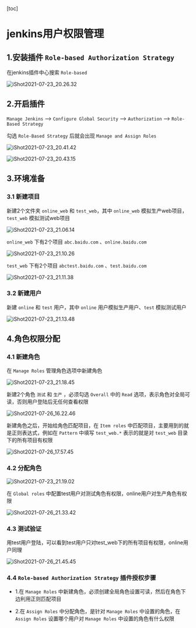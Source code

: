 [toc]

# jenkins用户权限管理



## 1.安装插件 `Role-based Authorization Strategy`



在jenkins插件中心搜索 `Role-based` 

![iShot2021-07-23_20.26.32](https://gitea.pptfz.cn/pptfz/picgo-images/raw/branch/master/img/iShot2021-07-23_20.26.32.png)







## 2.开启插件

`Manage Jenkins` --> `Configure Global Security` --> `Authorization` --> `Role-Based Strategy`

勾选  `Role-Based Strategy` 后就会出现 `Manage and Assign Roles` 

![iShot2021-07-23_20.41.42](https://gitea.pptfz.cn/pptfz/picgo-images/raw/branch/master/img/iShot2021-07-23_20.41.42.png)





![iShot2021-07-23_20.43.15](https://gitea.pptfz.cn/pptfz/picgo-images/raw/branch/master/img/iShot2021-07-23_20.43.15.png)





## 3.环境准备

### 3.1 新建项目

新建2个文件夹 `online_web` 和 `test_web`，其中 `online_web` 模拟生产web项目，`test_web` 模拟测试web项目

![iShot2021-07-23_21.06.14](https://gitea.pptfz.cn/pptfz/picgo-images/raw/branch/master/img/iShot2021-07-23_21.06.14.png)







`online_web` 下有2个项目 `abc.baidu.com` 、`online.baidu.com`

![iShot2021-07-23_21.10.26](https://gitea.pptfz.cn/pptfz/picgo-images/raw/branch/master/img/iShot2021-07-23_21.10.26.png)









`test_web` 下有2个项目 `abctest.baidu.com` 、`test.baidu.com`

![iShot2021-07-23_21.11.38](https://gitea.pptfz.cn/pptfz/picgo-images/raw/branch/master/img/iShot2021-07-23_21.11.38.png)









### 3.2 新建用户

新建 `online` 和 `test` 用户，其中 `online` 用户模拟生产用户、`test` 模拟测试用户

![iShot2021-07-23_21.13.48](https://gitea.pptfz.cn/pptfz/picgo-images/raw/branch/master/img/iShot2021-07-23_21.13.48.png)





## 4.角色权限分配

### 4.1 新建角色

在 `Manage Roles` 管理角色选项中新建角色

![iShot2021-07-23_21.18.45](https://gitea.pptfz.cn/pptfz/picgo-images/raw/branch/master/img/iShot2021-07-23_21.18.45.png)







新建2个角色 `测试` 和 `生产` ，必须勾选 `Overall` 中的 `Read` 选项，表示角色对全局可读，否则用户登陆后无任何查看权限

![iShot2021-07-26_16.22.46](https://gitea.pptfz.cn/pptfz/picgo-images/raw/branch/master/img/iShot2021-07-26_16.22.46.png)







新建角色之后，开始给角色匹配项目，在 `Item roles` 中匹配项目，主要用到的就是正则表达式，例如在 `Pattern` 中填写 `test_web.*` 表示的就是对 `test_web` 目录下的所有项目有权限

![iShot2021-07-26_17.57.45](https://gitea.pptfz.cn/pptfz/picgo-images/raw/branch/master/img/iShot2021-07-26_17.57.45.png)









### 4.2 分配角色

![iShot2021-07-23_21.19.02](https://gitea.pptfz.cn/pptfz/picgo-images/raw/branch/master/img/iShot2021-07-23_21.19.02.png)





在 `Global roles` 中配置test用户对测试角色有权限，online用户对生产角色有权限

![iShot2021-07-26_21.33.42](https://gitea.pptfz.cn/pptfz/picgo-images/raw/branch/master/img/iShot2021-07-26_21.33.42.png)









### 4.3 测试验证

用test用户登陆，可以看到test用户只对test_web下的所有项目有权限，online用户同理

![iShot2021-07-26_21.45.45](https://gitea.pptfz.cn/pptfz/picgo-images/raw/branch/master/img/iShot2021-07-26_21.45.45.png)







### 4.4 `Role-based Authorization Strategy` 插件授权步骤

- 1.在 `Manage Roles` 中新建角色，必须创建全局角色设置可读，然后在角色下边利用正则匹配项目

- 2.在 `Assign Roles` 中分配角色，是针对 `Manage Roles` 中设置的角色，在 `Assign Roles` 设置哪个用户对 `Manage Roles` 中设置的角色有什么权限

  
